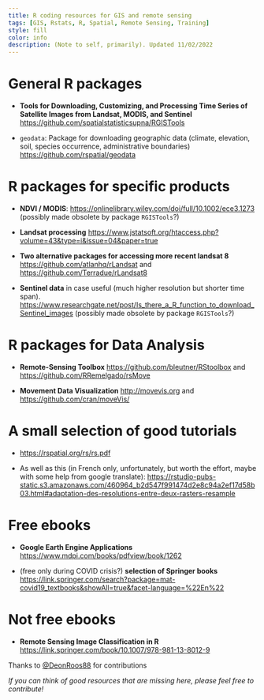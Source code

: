 ```yaml
---
title: R coding resources for GIS and remote sensing
tags: [GIS, Rstats, R, Spatial, Remote Sensing, Training]
style: fill
color: info
description: (Note to self, primarily). Updated 11/02/2022
---
```


# General R packages

* **Tools for Downloading, Customizing, and Processing Time Series of Satellite Images from Landsat, MODIS, and Sentinel** <https://github.com/spatialstatisticsupna/RGISTools>

* `geodata`: Package for downloading geographic data (climate, elevation, soil, species occurrence, administrative boundaries) <https://github.com/rspatial/geodata>

# R packages for specific products

* **NDVI / MODIS**: <https://onlinelibrary.wiley.com/doi/full/10.1002/ece3.1273> (possibly made obsolete by package `RGISTools`?)

* **Landsat processing** <https://www.jstatsoft.org/htaccess.php?volume=43&type=i&issue=04&paper=true>

* **Two alternative packages for accessing more recent landsat 8** <https://github.com/atlanhq/rLandsat> and <https://github.com/Terradue/rLandsat8> 

* **Sentinel data** in case useful (much higher resolution but shorter time span). <https://www.researchgate.net/post/Is_there_a_R_function_to_download_Sentinel_images> (possibly made obsolete by package `RGISTools`?)

# R packages for Data Analysis

* **Remote-Sensing Toolbox** <https://github.com/bleutner/RStoolbox> and <https://github.com/RRemelgado/rsMove>

* **Movement Data Visualization** <http://movevis.org> and <https://github.com/cran/moveVis/>


# A small selection of good tutorials

* <https://rspatial.org/rs/rs.pdf>

* As well as this (in French only, unfortunately, but worth the effort, maybe with some help from google translate): <https://rstudio-pubs-static.s3.amazonaws.com/460964_b2d547f991474d2e8c94a2ef17d58b03.html#adaptation-des-resolutions-entre-deux-rasters-resample>


# Free ebooks

* **Google Earth Engine Applications** <https://www.mdpi.com/books/pdfview/book/1262>

* (free only during COVID crisis?) **selection of Springer books** <https://link.springer.com/search?package=mat-covid19_textbooks&showAll=true&facet-language=%22En%22>


# Not free ebooks

* **Remote Sensing Image Classification in R** <https://link.springer.com/book/10.1007/978-981-13-8012-9>


Thanks to [@DeonRoos88](https://twitter.com/DeonRoos88) for contributions

*If you can think of good resources that are missing here, please feel free to contribute!*

